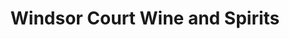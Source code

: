 ---
title: "Windsor Court Wine and Spirits"
url: /windsor/windsor-court-wine-and-spirits/
shop: alcohol
---